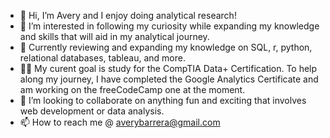 - 👋 Hi, I’m Avery and I enjoy doing analytical research!
- 👀 I’m interested in following my curiosity while expanding my knowledge and skills that will aid in my analytical journey. 
- 🌱 Currently reviewing and expanding my knowledge on SQL, r, python, relational databases, tableau, and more.
- 🌱🌱 My curent goal is study for the CompTIA Data+ Certification. To help along my journey, I have completed the Google Analytics Certificate and am working on the freeCodeCamp one at the moment.
- 💞️ I’m looking to collaborate on anything fun and exciting that involves web development or data analysis.
- 📫 How to reach me @ averybarrera@gmail.com

<!---
abarriebee/abarriebee is a ✨ special ✨ repository because its `README.md` (this file) appears on your GitHub profile.
You can click the Preview link to take a look at your changes.
--->
